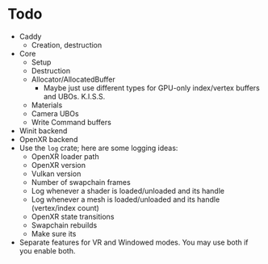 # Todo
* Caddy
    * Creation, destruction
* Core
    * Setup
    * Destruction
    * Allocator/AllocatedBuffer
        * Maybe just use different types for GPU-only index/vertex buffers and UBOs. K.I.S.S.
    * Materials
    * Camera UBOs
    * Write Command buffers
* Winit backend
* OpenXR backend
* Use the `log` crate; here are some logging ideas:
    * OpenXR loader path  
    * OpenXR version
    * Vulkan version
    * Number of swapchain frames
    * Log whenever a shader is loaded/unloaded and its handle
    * Log whenever a mesh is loaded/unloaded and its handle (vertex/index count)
    * OpenXR state transitions
    * Swapchain rebuilds
    * Make sure its 
* Separate features for VR and Windowed modes. You may use both if you enable both.
